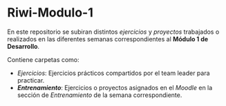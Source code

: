 # Riwi-Modulo-1

En este repositorio se subiran distintos *ejercicios* y *proyectos* trabajados o realizados en las diferentes semanas correspondientes al **Módulo 1 de Desarrollo**. 

Contiene carpetas como:
 - *Ejercicios*: Ejercicios prácticos compartidos por el team leader para practicar.
 - ***Entrenamiento***: Ejercicios o proyectos asignados en el *Moodle* en la sección de *Entrenamiento* de la semana correspondiente. 
